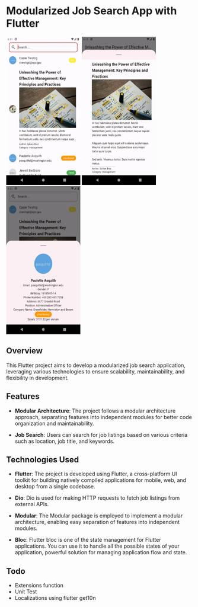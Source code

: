 # Modularized Job Search App with Flutter

<img src="assets/images/Screenshot_1714475509.webp" width="200" height="400">
<img src="assets/images/Screenshot_1714475514.webp" width="200" height="400">
<img src="assets/images/Screenshot_1714475524.webp" width="200" height="400">

## Overview

This Flutter project aims to develop a modularized job search application, leveraging various technologies to ensure scalability, maintainability, and flexibility in development.

## Features

- **Modular Architecture**: The project follows a modular architecture approach, separating features into independent modules for better code organization and maintainability.

- **Job Search**: Users can search for job listings based on various criteria such as location, job title, and keywords.

## Technologies Used

- **Flutter**: The project is developed using Flutter, a cross-platform UI toolkit for building natively compiled applications for mobile, web, and desktop from a single codebase.

- **Dio**: Dio is used for making HTTP requests to fetch job listings from external APIs.

- **Modular**: The Modular package is employed to implement a modular architecture, enabling easy separation of features into independent modules.

- **Bloc**: Flutter bloc is one of the state management for Flutter applications. You can use it to handle all the possible states of your application, powerful solution for managing application flow and state.

## Todo
- Extensions function
- Unit Test
- Localizations using flutter get10n